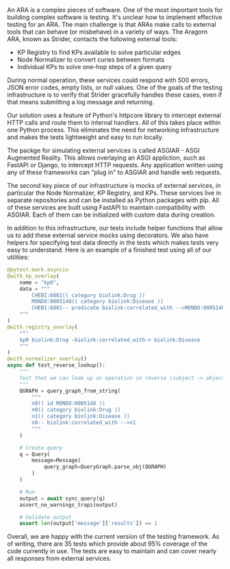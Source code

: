 An ARA is a complex pieces of software. One of the most important tools for building complex software is testing. It's unclear how to implement effective testing for an ARA. The main challenge is that ARAs make calls to external tools that can behave (or misbehave) in a variety of ways. The Aragorn ARA, known as Strider, contacts the following external tools:

- KP Registry to find KPs available to solve particular edges
- Node Normalizer to convert curies between formats
- Individual KPs to solve one-hop steps of a given query

During normal operation, these services could respond with 500 errors, JSON error codes, empty lists, or null values. One of the goals of the testing infrastructure is to verify that Strider gracefully handles these cases, even if that means submitting a log message and returning. 

Our solution uses a feature of Python's httpcore library to intercept external HTTP calls and route them to internal handlers. All of this takes place within one Python process. This eliminates the need for networking infrastructure and makes the tests lightweight and easy to run locally.

The packge for simulating external services is called ASGIAR - ASGI Augmented Reality. This allows overlaying an ASGI appliction, such as FastAPI or Django, to intercept HTTP requests. Any application written using any of these frameworks can "plug in" to ASGIAR and handle web requests.

The second key piece of our infrastructure is mocks of external services, in particular the Node Normalizer, KP Registry, and KPs. These services live in separate repositories and can be installed as Python packages with pip. All of these services are built using FastAPI to maintain compatibility with ASGIAR. Each of them can be initialized with custom data during creation.


In addition to this infrastructure, our tests include helper functions that allow us to add these external service mocks using decorators. We also have helpers for specifying test data directly in the tests which makes tests very easy to understand. Here is an example of a finished test using all of our utilities:

```python
@pytest.mark.asyncio
@with_kp_overlay(
    name = "kp0",
    data = """
        CHEBI:6801(( category biolink:Drug ))
        MONDO:0005148(( category biolink:Disease ))
        CHEBI:6801-- predicate biolink:correlated_with -->MONDO:0005148
    """
)
@with_registry_overlay(
    """
    kp0 biolink:Drug -biolink:correlated_with-> biolink:Disease
    """
)
@with_normalizer_overlay()
async def test_reverse_lookup():
    """
    Test that we can look up an operation in reverse (subject -> object)
    """
    QGRAPH = query_graph_from_string(
        """
        n0(( id MONDO:0005148 ))
        n0(( category biolink:Drug ))
        n1(( category biolink:Disease ))
        n0-- biolink:correlated_with -->n1
        """
    )

    # Create query
    q = Query(
        message=Message(
            query_graph=QueryGraph.parse_obj(QGRAPH)
        )
    )

    # Run
    output = await sync_query(q)
    assert_no_warnings_trapi(output)

    # Validate output
    assert len(output['message']['results']) == 1
```

Overall, we are happy with the current version of the testing framework. As of writing, there are 35 tests which provide about 95% coverage of the code currently in use. The tests are easy to maintain and can cover nearly all responses from external services.
